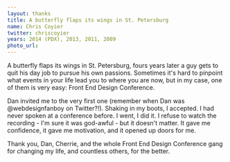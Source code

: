 ```yaml
---
layout: thanks
title: A butterfly flaps its wings in St. Petersburg
name: Chris Coyier
twitter: chriscoyier
years: 2014 (PDX), 2013, 2011, 2009
photo_url:
---
```


A butterfly flaps its wings in St. Petersburg, fours years later a guy gets to quit his day job to pursue his own passions. Sometimes it's hard to pinpoint what events in your life lead you to where you are now, but in my case, one of them is very easy: Front End Design Conference.

Dan invited me to the very first one (remember when Dan was @webdesignfanboy on Twitter?!). Shaking in my boots, I accepted. I had never spoken at a conference before. I went, I did it. I refuse to watch the recording - I'm sure it was god-awful - but it doesn't matter. It gave me confidence, it gave me motivation, and it opened up doors for me.

Thank you, Dan, Cherrie, and the whole Front End Design Conference gang for changing my life, and countless others, for the better.
